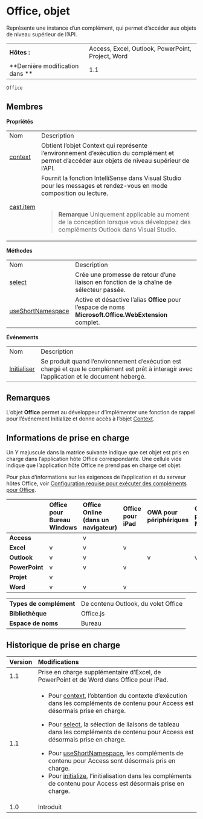 

# Office, objet
Représente une instance d’un complément, qui permet d’accéder aux objets de niveau supérieur de l’API.

|||
|:-----|:-----|
|**Hôtes :**|Access, Excel, Outlook, PowerPoint, Project, Word|
|**Dernière modification dans **|1.1|

```js
Office
```


## Membres


**Propriétés**

|||
|:-----|:-----|
|Nom|Description|
|[context](../../reference/shared/office.context.md)|Obtient l’objet Context qui représente l’environnement d’exécution du complément et permet d’accéder aux objets de niveau supérieur de l’API.|
|[cast.item](../../reference/shared/office.cast.item.md)|Fournit la fonction IntelliSense dans Visual Studio pour les messages et rendez-vous en mode composition ou lecture. <br/><br/><blockquote>**Remarque**  Uniquement applicable au moment de la conception lorsque vous développez des compléments Outlook dans Visual Studio. </blockquote>|

**Méthodes**

|||
|:-----|:-----|
|Nom|Description|
|[select](../../reference/shared/office.select.md)|Crée une promesse de retour d’une liaison en fonction de la chaîne de sélecteur passée.|
|[useShortNamespace](../../reference/shared/office.useshortnamespace.md)|Active et désactive l’alias **Office** pour l’espace de noms **Microsoft.Office.WebExtension** complet.|

**Événements**

|||
|:-----|:-----|
|Nom|Description|
|[Initialiser](../../reference/shared/office.initialize.md)|Se produit quand l’environnement d’exécution est chargé et que le complément est prêt à interagir avec l’application et le document hébergé.|

## Remarques

L’objet **Office** permet au développeur d’implémenter une fonction de rappel pour l’événement Initialize et donne accès à l’objet [Context](../../reference/shared/context.md).


## Informations de prise en charge


Un Y majuscule dans la matrice suivante indique que cet objet est pris en charge dans l’application hôte Office correspondante. Une cellule vide indique que l’application hôte Office ne prend pas en charge cet objet.

Pour plus d’informations sur les exigences de l’application et du serveur hôtes Office, voir [Configuration requise pour exécuter des compléments pour Office](../../docs/overview/requirements-for-running-office-add-ins.md).


||**Office pour Bureau Windows**|**Office Online (dans un navigateur)**|**Office pour iPad**|**OWA pour périphériques**|**Outlook pour Mac**|
|:-----|:-----|:-----|:-----|:-----|:-----|
|**Access**||v||||
|**Excel**|v|v|v|||
|**Outlook**|v|v||v|v|
|**PowerPoint**|v|v|v|||
|**Projet**|v|||||
|**Word**|v|v|v|||

|||
|:-----|:-----|
|**Types de complément**|De contenu Outlook, du volet Office|
|**Bibliothèque**|Office.js|
|**Espace de noms**|Bureau|

## Historique de prise en charge


|**Version**|**Modifications**|
|:-----|:-----|
|1.1|Prise en charge supplémentaire d’Excel, de PowerPoint et de Word dans Office pour iPad.|
|1.1|<ul><li>Pour <a href="6c4b2c16-d4fb-4ecf-b72c-1e33b205daaf.htm">context</a>, l’obtention du contexte d’exécution dans les compléments de contenu pour Access est désormais prise en charge.</p></li><li><p>Pour <a href="23aeb136-da1f-4127-a798-99dc27bc4dae.htm">select</a>, la sélection de liaisons de tableau dans les compléments de contenu pour Access est désormais prise en charge.</li><li>Pour <a href="9a4d5c7d-fcc4-4e8f-bef2-f2a8d8b4ae00.htm">useShortNamespace</a>, les compléments de contenu pour Access sont désormais pris en charge.</li><li>Pour <a href="727adf79-a0b5-48d2-99c7-6642c2c334fc.htm">initialize</a>, l’initialisation dans les compléments de contenu pour Access est désormais prise en charge.</li></ul>|
|1.0|Introduit|

